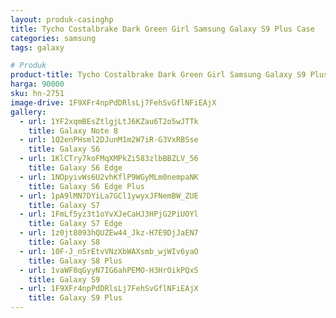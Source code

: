 ```yaml
---
layout: produk-casinghp
title: Tycho Costalbrake Dark Green Girl Samsung Galaxy S9 Plus Case
categories: samsung
tags: galaxy

# Produk
product-title: Tycho Costalbrake Dark Green Girl Samsung Galaxy S9 Plus Case
harga: 90000
sku: hn-2751
image-drive: 1F9XFr4npPdDRlsLj7FehSvGflNFiEAjX
gallery:
  - url: 1YF2xqmBEsZtlgjLtJ6KZau6T2o5wJTTk
    title: Galaxy Note 8
  - url: 1Q2enPHsml2DJunM1m2W7iR-G3VxRBSse
    title: Galaxy S6
  - url: 1KlCTry7koFMqXMPkZi583zlbBBZLV_56
    title: Galaxy S6 Edge
  - url: 1NOpyivWs6U2vhKflP9WGyMLm0nempaNK
    title: Galaxy S6 Edge Plus
  - url: 1pA9lMN7DYiLa7GCl1ywyxJFNemBW_ZUE
    title: Galaxy S7
  - url: 1FmLf5yz3t1oYvXJeCaHJ3HPjG2PiUOYl
    title: Galaxy S7 Edge
  - url: 1z0jt8093hQUZEw44_Jkz-H7E9DjJaEN7
    title: Galaxy S8
  - url: 10F-J_nSrEtvVNzXbWAXsmb_wjWIv6yaO
    title: Galaxy S8 Plus
  - url: 1vaWF0qGyyN7IG6ahPEMO-H3HrOikPQxS
    title: Galaxy S9
  - url: 1F9XFr4npPdDRlsLj7FehSvGflNFiEAjX
    title: Galaxy S9 Plus
---
```

